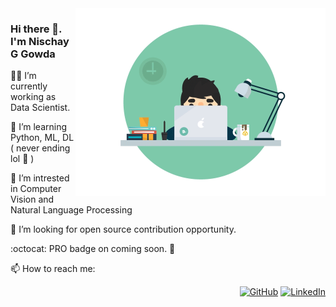 <img align='right' src='https://github.com/Ranger105/Ranger105/blob/master/70804f7e25b11f29db904f2fa7b4cd9d.gif' width='400"'>

### Hi there 👋. I'm Nischay G Gowda

:man_technologist: I’m currently working as Data Scientist.

🌱 I’m learning Python, ML, DL ( never ending lol :rofl: )

:robot: I’m intrested in Computer Vision and Natural Language Processing  

:handshake: I’m looking for open source contribution opportunity.

:octocat: PRO  badge on coming soon. :love_you_gesture:

📫 How to reach me: <p align="right">
	<a href="https://github.com/nischaygowda105"><img src="https://img.shields.io/github/followering/nischaygowda105.svg?label=GitHub&style=social" alt="GitHub"></a>
	<a href="https://www.linkedin.com/in/nischaygirishgowda"><img src="https://img.shields.io/badge/LinkedIn--_.svg?style=social&logo=linkedin" alt="LinkedIn"></a>
	
	
	
<!-- <img src="https://github-readme-stats.vercel.app/api?username=nischaygowda105&&show_icons=true&title_color=ffffff&icon_color=bb2acf&text_color=daf7dc&bg_color=191919"> -->


